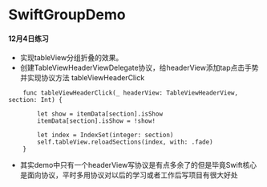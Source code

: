 # SwiftGroupDemo
#### 12月4日练习
* 实现tableView分组折叠的效果。
* 创建TableViewHeaderViewDelegate协议，给headerView添加tap点击手势并实现协议方法 tableViewHeaderClick
```
    func tableViewHeaderClick(_ headerView: TableViewHeaderView, section: Int) {

        let show = itemData[section].isShow
        itemData[section].isShow = !show!
        
        let index = IndexSet(integer: section)
        self.tableView.reloadSections(index, with: .fade)
    }
```
* 其实demo中只有一个headerView写协议是有点多余了的但是毕竟Swift核心是面向协议，平时多用协议对以后的学习或者工作后写项目有很大好处
